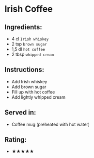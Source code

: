 # Irish Coffee

## Ingredients:
- 4 cl `Irish whiskey`
- 2 tsp `brown sugar`
- 1,5 dl `hot coffee`
- 2 tbsp `whipped cream`

## Instructions:
- Add Irish whiskey
- Add brown sugar
- Fill up with hot coffee
- Add lightly whipped cream

## Served in:
- Coffee mug (preheated with hot water)

## Rating:
- ★★★★★
